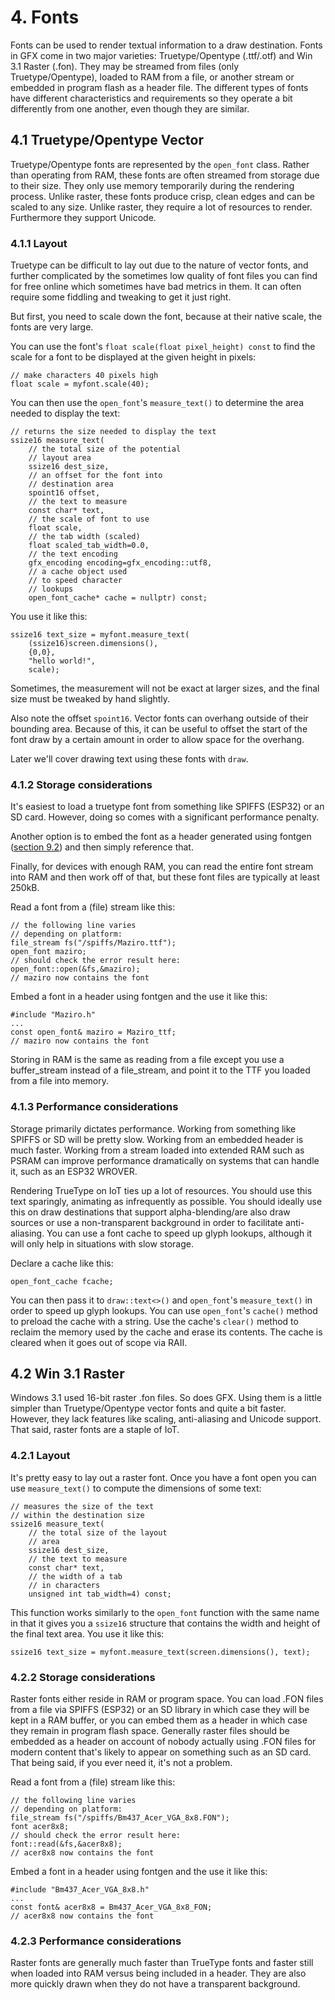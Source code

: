 <a name="4"></a>

# 4. Fonts

Fonts can be used to render textual information to a draw destination. Fonts in GFX come in two major varieties: Truetype/Opentype (.ttf/.otf) and Win 3.1 Raster (.fon). They may be streamed from files (only Truetype/Opentype), loaded to RAM from a file, or another stream or embedded in program flash as a header file. The different types of fonts have different characteristics and requirements so they operate a bit differently from one another, even though they are similar.

<a name="4.1"></a>

## 4.1 Truetype/Opentype Vector

Truetype/Opentype fonts are represented by the `open_font` class. Rather than operating from RAM, these fonts are often streamed from storage due to their size. They only use memory temporarily during the rendering process. Unlike raster, these fonts produce crisp, clean edges and can be scaled to any size. Unlike raster, they require a lot of resources to render. Furthermore they support Unicode.

<a name="4.1.1"></a>

### 4.1.1 Layout

Truetype can be difficult to lay out due to the nature of vector fonts, and further complicated by the sometimes low quality of font files you can find for free online which sometimes have bad metrics in them. It can often require some fiddling and tweaking to get it just right. 

But first, you need to scale down the font, because at their native scale, the fonts are very large.

You can use the font's `float scale(float pixel_height) const` to find the scale for a font to be displayed at the given height in pixels:

```
// make characters 40 pixels high
float scale = myfont.scale(40);
```

You can then use the `open_font`'s `measure_text()` to determine the area needed to display the text:

```
// returns the size needed to display the text
ssize16 measure_text(
    // the total size of the potential
    // layout area
    ssize16 dest_size,
    // an offset for the font into 
    // destination area
    spoint16 offset,
    // the text to measure
    const char* text,
    // the scale of font to use
    float scale,
    // the tab width (scaled)
    float scaled_tab_width=0.0,
    // the text encoding
    gfx_encoding encoding=gfx_encoding::utf8,
    // a cache object used
    // to speed character
    // lookups
    open_font_cache* cache = nullptr) const;
```
You use it like this:
```
ssize16 text_size = myfont.measure_text(
    (ssize16)screen.dimensions(),
    {0,0},
    "hello world!",
    scale);
```
Sometimes, the measurement will not be exact at larger sizes, and the final size must be tweaked by hand slightly.

Also note the offset `spoint16`. Vector fonts can overhang outside of their bounding area. Because of this, it can be useful to offset the start of the font draw by a certain amount in order to allow space for the overhang.

Later we'll cover drawing text using these fonts with `draw`.

<a name="4.1.2"></a>

### 4.1.2 Storage considerations

It's easiest to load a truetype font from something like SPIFFS (ESP32) or an SD card. However, doing so comes with a significant performance penalty.

Another option is to embed the font as a header generated using fontgen ([section 9.2](./tools.md#9.2)) and then simply reference that.

Finally, for devices with enough RAM, you can read the entire font stream into RAM and then work off of that, but these font files are typically at least 250kB.

Read a font from a (file) stream like this:
```
// the following line varies
// depending on platform:
file_stream fs("/spiffs/Maziro.ttf");
open_font maziro;
// should check the error result here:
open_font::open(&fs,&maziro);
// maziro now contains the font
```
Embed a font in a header using fontgen and the use it like this:
```
#include "Maziro.h"
...
const open_font& maziro = Maziro_ttf;
// maziro now contains the font
```
Storing in RAM is the same as reading from a file except you use a buffer_stream instead of a file_stream, and point it to the TTF you loaded from a file into memory.

<a name="4.1.3"></a>

### 4.1.3 Performance considerations

Storage primarily dictates performance. Working from something like SPIFFS or SD will be pretty slow. Working from an embedded header is much faster. Working from a stream loaded into extended RAM such as PSRAM can improve performance dramatically on systems that can handle it, such as an ESP32 WROVER.

Rendering TrueType on IoT ties up a lot of resources. You should use this text sparingly, animating as infrequently as possible. You should ideally use this on draw destinations that support alpha-blending/are also draw sources or use a non-transparent background in order to facilitate anti-aliasing. You can use a font cache to speed up glyph lookups, although it will only help in situations with slow storage.

Declare a cache like this:
```
open_font_cache fcache;
```
You can then pass it to `draw::text<>()` and `open_font`'s `measure_text()` in order to speed up glyph lookups. You can use `open_font`'s `cache()` method to preload the cache with a string. Use the cache's `clear()` method to reclaim the memory used by the cache and erase its contents. The cache is cleared when it goes out of scope via RAII.

<a name="4.2"></a>

## 4.2 Win 3.1 Raster

Windows 3.1 used 16-bit raster .fon files. So does GFX. Using them is a little simpler than Truetype/Opentype vector fonts and quite a bit faster. However, they lack features like scaling, anti-aliasing and Unicode support. That said, raster fonts are a staple of IoT. 

<a name="4.2.1"></a>

### 4.2.1 Layout

It's pretty easy to lay out a raster font. Once you have a font open you can use `measure_text()` to compute the dimensions of some text:
```
// measures the size of the text 
// within the destination size
ssize16 measure_text(
    // the total size of the layout 
    // area
    ssize16 dest_size,
    // the text to measure
    const char* text,
    // the width of a tab
    // in characters
    unsigned int tab_width=4) const;
```
This function works similarly to the `open_font` function with the same name in that it gives you a `ssize16` structure that contains the width and height of the final text area. You use it like this:
```
ssize16 text_size = myfont.measure_text(screen.dimensions(), text);
```

<a name="4.2.2"></a>

### 4.2.2 Storage considerations

Raster fonts either reside in RAM or program space. You can load .FON files from a file via SPIFFS (ESP32) or an SD library in which case they will be kept in a RAM buffer, or you can embed them as a header in which case they remain in program flash space. Generally raster files should be embedded as a header on account of nobody actually using .FON files for modern content that's likely to appear on something such as an SD card. That being said, if you ever need it, it's not a problem.

Read a font from a (file) stream like this:
```
// the following line varies
// depending on platform:
file_stream fs("/spiffs/Bm437_Acer_VGA_8x8.FON");
font acer8x8;
// should check the error result here:
font::read(&fs,&acer8x8);
// acer8x8 now contains the font
```
Embed a font in a header using fontgen and the use it like this:
```
#include "Bm437_Acer_VGA_8x8.h"
...
const font& acer8x8 = Bm437_Acer_VGA_8x8_FON;
// acer8x8 now contains the font
```

<a name="4.2.3"></a>

### 4.2.3 Performance considerations

Raster fonts are generally much faster than TrueType fonts and faster still when loaded into RAM versus being included in a header. They are also more quickly drawn when they do not have a transparent background.

